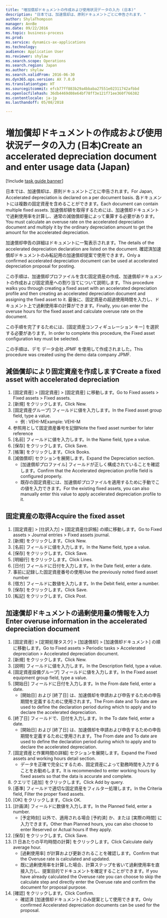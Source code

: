 ```yaml
--- 
title: "増加償却ドキュメントの作成および使用状況データの入力 (日本)"
description: "日本では、加速償却は、原則ドキュメントごとに申告されます。"
author: ShylaThompson
manager: AnnBe
ms.date: 09/22/2016
ms.topic: business-process
ms.prod: 
ms.service: dynamics-ax-applications
ms.technology: 
audience: Application User
ms.reviewer: shylaw
ms.search.scope: Operations
ms.search.region: Japan
ms.author: shylaw
ms.search.validFrom: 2016-06-30
ms.dyn365.ops.version: AX 7.0.0
ms.translationtype: HT
ms.sourcegitcommit: efcb77ff883b29a4bbaba27551e02311742afbbd
ms.openlocfilehash: 36db4469d08e64bf78ff3e121f71ee360f766382
ms.contentlocale: ja-jp
ms.lasthandoff: 05/08/2018

---
```

# <a name="create-an-accelerated-depreciation-document-and-enter-usage-data-japan"></a><span data-ttu-id="253bf-103">増加償却ドキュメントの作成および使用状況データの入力 (日本)</span><span class="sxs-lookup"><span data-stu-id="253bf-103">Create an accelerated depreciation document and enter usage data (Japan)</span></span>

[!include [task guide banner](../../includes/task-guide-banner.md)]

<span data-ttu-id="253bf-104">日本では、加速償却は、原則ドキュメントごとに申告されます。</span><span class="sxs-lookup"><span data-stu-id="253bf-104">For Japan, Accelerated depreciation is declared on a per document basis.</span></span> <span data-ttu-id="253bf-105">各ドキュメントには複数の固定資産を含めることができます。</span><span class="sxs-lookup"><span data-stu-id="253bf-105">Each document can contain multiple fixed assets.</span></span> <span data-ttu-id="253bf-106">加速償却額を取得するためには、加速償却ドキュメントで過剰使用率を計算し、通常の減価償却量によって乗算する必要があります。</span><span class="sxs-lookup"><span data-stu-id="253bf-106">You must calculate an overuse rate on the accelerated depreciation document and multiply it by the ordinary depreciation amount to get the amount for the accelerated depreciation.</span></span> 



<span data-ttu-id="253bf-107">加速償却申告の詳細はドキュメントに一覧表示されます。</span><span class="sxs-lookup"><span data-stu-id="253bf-107">The details of the accelerated depreciation declaration are listed on the document.</span></span> <span data-ttu-id="253bf-108">確認済加速償却ドキュメントのみ転記用の加速償却提案で使用できます。</span><span class="sxs-lookup"><span data-stu-id="253bf-108">Only a confirmed accelerated depreciation document can be used at accelerated depreciation proposal for posting.</span></span> 



<span data-ttu-id="253bf-109">この手順は、加速償却プロファイルを含む固定資産の作成、加速償却ドキュメントの作成および固定資産への割り当てについて説明します。</span><span class="sxs-lookup"><span data-stu-id="253bf-109">This procedure walks you through creating a fixed asset with an accelerated depreciation profile and then creating an accelerated depreciation document and assigning the fixed asset to it.</span></span> <span data-ttu-id="253bf-110">最後に、固定資産の超過使用時間を入力し、ドキュメント上で過剰使用率の計算ができます。</span><span class="sxs-lookup"><span data-stu-id="253bf-110">Finally, you can enter the overuse hours for the fixed asset and calculate overuse rate on the document.</span></span>



<span data-ttu-id="253bf-111">この手順を完了するためには、[固定資産コンフィギュレーション キー] を選択する必要があります。</span><span class="sxs-lookup"><span data-stu-id="253bf-111">In order to complete this procedure, the Fixed asset configuration key must be selected.</span></span>



<span data-ttu-id="253bf-112">この手順は、デモ データ会社 JPMF を使用して作成されました。</span><span class="sxs-lookup"><span data-stu-id="253bf-112">This procedure was created using the demo data company JPMF.</span></span>


## <a name="create-a-fixed-asset-with-accelerated-depreciation"></a><span data-ttu-id="253bf-113">減価償却により固定資産を作成します</span><span class="sxs-lookup"><span data-stu-id="253bf-113">Create a fixed asset with accelerated depreciation</span></span>
1. <span data-ttu-id="253bf-114">[固定資産] > [固定資産] > [固定資産] に移動します。</span><span class="sxs-lookup"><span data-stu-id="253bf-114">Go to Fixed assets > Fixed assets > Fixed assets.</span></span>
2. <span data-ttu-id="253bf-115">[新規] をクリックします。</span><span class="sxs-lookup"><span data-stu-id="253bf-115">Click New.</span></span>
3. <span data-ttu-id="253bf-116">[固定資産グループ] フィールドに値を入力します。</span><span class="sxs-lookup"><span data-stu-id="253bf-116">In the Fixed asset group field, type a value.</span></span>
    * <span data-ttu-id="253bf-117">例 : VEHI-M</span><span class="sxs-lookup"><span data-stu-id="253bf-117">Example: VEHI-M</span></span>  
4. <span data-ttu-id="253bf-118">参照用として固定資産番号を記録</span><span class="sxs-lookup"><span data-stu-id="253bf-118">Note the fixed asset number for later reference</span></span>
5. <span data-ttu-id="253bf-119">[名前] フィールドに値を入力します。</span><span class="sxs-lookup"><span data-stu-id="253bf-119">In the Name field, type a value.</span></span>
6. <span data-ttu-id="253bf-120">[保存] をクリックします。</span><span class="sxs-lookup"><span data-stu-id="253bf-120">Click Save.</span></span>
7. <span data-ttu-id="253bf-121">[帳簿] をクリックします。</span><span class="sxs-lookup"><span data-stu-id="253bf-121">Click Books.</span></span>
8. <span data-ttu-id="253bf-122">[減価償却] セクションを展開します。</span><span class="sxs-lookup"><span data-stu-id="253bf-122">Expand the Depreciation section.</span></span>
    * <span data-ttu-id="253bf-123">[加速償却プロファイル] フィールドが正しく構成されていることを確認します。</span><span class="sxs-lookup"><span data-stu-id="253bf-123">Confirm that the Accelerated depreciation profile field is configured properly.</span></span>  
    * <span data-ttu-id="253bf-124">既存の固定資産には、加速償却プロファイルを適用するために手動でこの値を入力できます。</span><span class="sxs-lookup"><span data-stu-id="253bf-124">For the existing fixed assets, you can also manually enter this value to apply accelerated depreciation profile to it.</span></span>  

## <a name="acquire-the-fixed-asset"></a><span data-ttu-id="253bf-125">固定資産の取得</span><span class="sxs-lookup"><span data-stu-id="253bf-125">Acquire the fixed asset</span></span>
1. <span data-ttu-id="253bf-126">[固定資産] > [仕訳入力] > [固定資産仕訳帳] の順に移動します。</span><span class="sxs-lookup"><span data-stu-id="253bf-126">Go to Fixed assets > Journal entries > Fixed assets journal.</span></span>
2. <span data-ttu-id="253bf-127">[新規] をクリックします。</span><span class="sxs-lookup"><span data-stu-id="253bf-127">Click New.</span></span>
3. <span data-ttu-id="253bf-128">[名前] フィールドに値を入力します。</span><span class="sxs-lookup"><span data-stu-id="253bf-128">In the Name field, type a value.</span></span>
4. <span data-ttu-id="253bf-129">[保存] をクリックします。</span><span class="sxs-lookup"><span data-stu-id="253bf-129">Click Save.</span></span>
5. <span data-ttu-id="253bf-130">[明細行] をクリックします。</span><span class="sxs-lookup"><span data-stu-id="253bf-130">Click Lines.</span></span>
6. <span data-ttu-id="253bf-131">[日付] フィールドに日付を入力します。</span><span class="sxs-lookup"><span data-stu-id="253bf-131">In the Date field, enter a date.</span></span>
7. <span data-ttu-id="253bf-132">事前に記録した固定資産番号の使用</span><span class="sxs-lookup"><span data-stu-id="253bf-132">Use the previously noted fixed asset number</span></span>
8. <span data-ttu-id="253bf-133">[借方] フィールドに数値を入力します。</span><span class="sxs-lookup"><span data-stu-id="253bf-133">In the Debit field, enter a number.</span></span>
9. <span data-ttu-id="253bf-134">[保存] をクリックします。</span><span class="sxs-lookup"><span data-stu-id="253bf-134">Click Save.</span></span>
10. <span data-ttu-id="253bf-135">[転記] をクリックします。</span><span class="sxs-lookup"><span data-stu-id="253bf-135">Click Post.</span></span>

## <a name="enter-overuse-information-in-the-accelerated-depreciation-document"></a><span data-ttu-id="253bf-136">加速償却ドキュメントの過剰使用量の情報を入力</span><span class="sxs-lookup"><span data-stu-id="253bf-136">Enter overuse information in the accelerated depreciation document</span></span>
1. <span data-ttu-id="253bf-137">[固定資産] > [定期処理タスク] > [加速償却] > [加速償却ドキュメント] の順に移動します。</span><span class="sxs-lookup"><span data-stu-id="253bf-137">Go to Fixed assets > Periodic tasks > Accelerated depreciation > Accelerated depreciation document.</span></span>
2. <span data-ttu-id="253bf-138">[新規] をクリックします。</span><span class="sxs-lookup"><span data-stu-id="253bf-138">Click New.</span></span>
3. <span data-ttu-id="253bf-139">[説明] フィールドに値を入力します。</span><span class="sxs-lookup"><span data-stu-id="253bf-139">In the Description field, type a value.</span></span>
4. <span data-ttu-id="253bf-140">[固定資産設備グループ] フィールドに値を入力します。</span><span class="sxs-lookup"><span data-stu-id="253bf-140">In the Fixed asset equipment group field, type a value.</span></span>
5. <span data-ttu-id="253bf-141">[開始日] フィールドに日付を入力します。</span><span class="sxs-lookup"><span data-stu-id="253bf-141">In the From date field, enter a date.</span></span>
    * <span data-ttu-id="253bf-142">[開始日] および [終了日] は、加速償却を申請および申告するための申告期間を定義するために使用されます。</span><span class="sxs-lookup"><span data-stu-id="253bf-142">The From date and To date are used to define the declaration period during which to apply and to declare the accelerated depreciation.</span></span>  
6. <span data-ttu-id="253bf-143">[終了日] フィールドで、日付を入力します。</span><span class="sxs-lookup"><span data-stu-id="253bf-143">In the To date field, enter a date.</span></span>
    * <span data-ttu-id="253bf-144">[開始日] および [終了日] は、加速償却を申請および申告するための申告期間を定義するために使用されます。</span><span class="sxs-lookup"><span data-stu-id="253bf-144">The From date and To date are used to define the declaration period during which to apply and to declare the accelerated depreciation.</span></span>  
7. <span data-ttu-id="253bf-145">[固定資産と作業時間の詳細] セクションを展開します。</span><span class="sxs-lookup"><span data-stu-id="253bf-145">Expand the Fixed assets and working hours detail section.</span></span>
    * <span data-ttu-id="253bf-146">データを正確で完全にするため、固定資産によって勤務時間を入力することをお勧めします。</span><span class="sxs-lookup"><span data-stu-id="253bf-146">It is recommended to enter working hours by fixed assets so that the data is accurate and complete.</span></span>  
8. <span data-ttu-id="253bf-147">クエリで [追加] をクリックします。</span><span class="sxs-lookup"><span data-stu-id="253bf-147">Click Add by query.</span></span>
9. <span data-ttu-id="253bf-148">[基準] フィールドで適切な固定資産をフィルター処理します。</span><span class="sxs-lookup"><span data-stu-id="253bf-148">In the Criteria field, Filter the proper fixed assets.</span></span>
10. <span data-ttu-id="253bf-149">[OK] をクリックします。</span><span class="sxs-lookup"><span data-stu-id="253bf-149">Click OK.</span></span>
11. <span data-ttu-id="253bf-150">[計画済] フィールドに数値を入力します。</span><span class="sxs-lookup"><span data-stu-id="253bf-150">In the Planned field, enter a number.</span></span>
    * <span data-ttu-id="253bf-151">[予定時刻] 以外で、適用される場合 [予約済] か、または [実際の時間] に入力できます。</span><span class="sxs-lookup"><span data-stu-id="253bf-151">Other than Planned hours, you can also choose to enter Reserved or Actual hours if they apply.</span></span>  
12. <span data-ttu-id="253bf-152">[保存] をクリックします。</span><span class="sxs-lookup"><span data-stu-id="253bf-152">Click Save.</span></span>
13. <span data-ttu-id="253bf-153">[1 日あたりの平均時間の計算] をクリックします。</span><span class="sxs-lookup"><span data-stu-id="253bf-153">Click Calculate daily average hour.</span></span>
    * <span data-ttu-id="253bf-154">[過剰使用率] が計算および更新されることを確認します。</span><span class="sxs-lookup"><span data-stu-id="253bf-154">Confirm that the Overuse rate is calculated and updated.</span></span>  
    * <span data-ttu-id="253bf-155">既に過剰使用率を計算した場合、計算ステップを省いて過剰使用率を直接入力し、提案目的でドキュメントを確定することができます。</span><span class="sxs-lookup"><span data-stu-id="253bf-155">If you have already calculated the Overuse rate you can choose to skip the calculate step and directly enter the Overuse rate and confirm the document for proposal purpose.</span></span>  
14. <span data-ttu-id="253bf-156">[確認] をクリックします。</span><span class="sxs-lookup"><span data-stu-id="253bf-156">Click Confirm.</span></span>
    * <span data-ttu-id="253bf-157">確認済 [加速償却ドキュメント] のみ提案として使用できます。</span><span class="sxs-lookup"><span data-stu-id="253bf-157">Only confirmed Accelerated depreciation documents can be used for the proposal.</span></span>  


